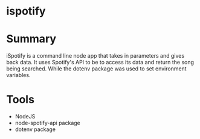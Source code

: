# ispotify


# Summary
iSpotify is a command line node app that takes in parameters and gives back data. It uses Spotify's API to be to access its data and return the song being searched. While the dotenv package was used to set environment variables.

# Tools
- NodeJS
- node-spotify-api package
- dotenv package